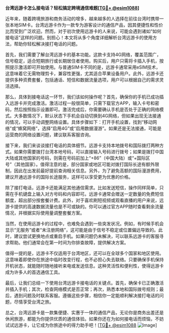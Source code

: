 **台湾远游卡怎么接电话？轻松搞定跨境通信难题[[TG💪+ @esim1088](https://t.me/s/esim1088)]**

近年来，随着跨境旅游和商务活动的增多，越来越多的人选择在前往台湾时携带一张本地SIM卡。台湾远游卡作为一款专为游客设计的通信产品，因其便捷性和性价比而受到广泛欢迎。然而，对于初次使用远游卡的人来说，可能会遇到诸如“如何接电话”这样的问题。别担心！本文将从多个角度详细解析台湾远游卡的使用方法，帮助你轻松解决接打电话的问题。

首先，我们需要了解台湾远游卡的基本功能。这款卡支持4G网络，覆盖范围广，信号稳定，适合短期旅行或长期居住者使用。购买后，用户只需将卡插入手机，按照提示激活即可开始使用。与普通SIM卡不同的是，远游卡通常采用eSIM技术，这意味着它无需物理剪卡，兼容性更强，尤其适合苹果设备用户。此外，远游卡还提供多种资费套餐，包括通话、短信和数据流量选项，用户可以根据自己的需求灵活选择。

那么，具体到接电话这一环节，我们该如何操作呢？首先，确保你的手机已成功插入远游卡并完成激活。激活过程一般很简单，只需下载官方APP，输入卡号和密码，然后按照指示设置即可。激活完成后，你需要确认手机是否处于正确的网络模式。大多数情况下，默认状态下手机会自动切换到4G网络，但如果出现无法接通的情况，可以手动调整网络设置。具体步骤如下：打开手机设置，找到“移动网络”或“蜂窝网络”，选择“启用4G”或“启用数据漫游”。如果还是无法接通，可能是运营商的网络设置问题，建议联系客服咨询。

接下来，我们来谈谈接打电话的具体细节。远游卡支持本地拨号和国际拨打两种方式。如果你需要拨打台湾本地号码，可以直接输入号码进行拨号；如果是拨打中国大陆或其他国家的号码，则需在号码前加上“+86”（中国大陆）或“+国际区号”（其他国家）。值得注意的是，部分国家或地区可能对拨打国际长途有额外限制，因此在出发前最好提前查询相关信息。另外，为了避免高额的国际漫游费用，建议开通远游卡的国际长途服务，这样可以享受更为优惠的价格。

除了接打电话，远游卡还能满足其他通信需求。比如发送短信，操作同样简单，只需在手机键盘上输入对方号码和内容即可。远游卡通常会赠送一定数量的免费短信额度，超出部分按套餐计费。此外，对于喜欢刷短视频或观看直播的用户来说，远游卡提供的高速数据流量也是不可或缺的。你可以通过官方APP随时查看剩余流量情况，并根据实际使用量调整套餐方案。

当然，在使用远游卡的过程中，也难免会遇到一些突发状况。例如，有时候手机会显示“无服务”或者“未注册网络”，这可能是由于信号不稳定或位置偏远导致的。此时，建议尝试更换地点或重启手机。如果问题仍未解决，可以联系远游卡的客服寻求帮助。他们通常会在第一时间为你排查故障，提供解决方案。

值得一提的是，远游卡不仅适用于台湾地区，还可以在全球多个国家和地区使用。这意味着即使你在旅途中临时改变行程，也不必担心失去联络。只要确保手机保持开机状态，就能随时随地接听来电或发送信息。这种灵活性和便利性，使得远游卡成为许多人的首选通信工具。

最后，让我们总结一下使用台湾远游卡接电话的关键点。首先，确保卡已正确激活并插入手机；其次，检查网络模式是否正常；再次，熟悉本地和国际拨号规则；最后，遇到问题及时联系客服。遵循这些步骤，相信你一定能顺利解决接打电话的问题，尽情享受台湾之旅。

总之，台湾远游卡是一款集便捷、实惠于一体的通信产品，无论你是商务出差还是休闲旅游，都能为你提供优质的通信体验。如果你还在为如何接电话而烦恼，不妨试试远游卡，让它成为你旅途中的得力助手吧！[[TG💪+ @esim1088](https://t.me/s/esim1088) ![Image](https://i.postimg.cc/4NQfJmqS/Snipaste-2025-05-13-00-14-12.png)]